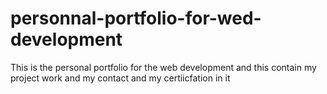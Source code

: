 # personnal-portfolio-for-wed-development
This is the personal portfolio for the web development and this contain my project work and my contact  and my certiicfation in it 
